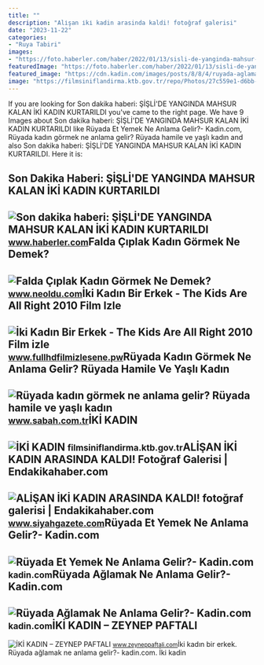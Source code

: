 ```yaml
---
title: ""
description: "Ali̇şan i̇ki̇ kadin arasinda kaldi! fotoğraf galerisi"
date: "2023-11-22"
categories:
- "Ruya Tabiri"
images:
- "https://foto.haberler.com/haber/2022/01/13/sisli-de-yanginda-mahsur-kalan-iki-kadin-14663125_amp.jpg"
featuredImage: "https://foto.haberler.com/haber/2022/01/13/sisli-de-yanginda-mahsur-kalan-iki-kadin-14663125_amp.jpg"
featured_image: "https://cdn.kadin.com/images/posts/8/8/4/ruyada-aglamak-ne-anlama-gelir-1517307381.png"
image: "https://filmsiniflandirma.ktb.gov.tr/repo/Photos/27c559e1-d6bb-4531-8737-79b29814efe3.jpg"
---
```


If you are looking for Son dakika haberi: ŞİŞLİ'DE YANGINDA MAHSUR KALAN İKİ KADIN KURTARILDI you've came to the right page. We have 9 Images about Son dakika haberi: ŞİŞLİ'DE YANGINDA MAHSUR KALAN İKİ KADIN KURTARILDI like Rüyada Et Yemek Ne Anlama Gelir?- Kadin.com, Rüyada kadın görmek ne anlama gelir? Rüyada hamile ve yaşlı kadın and also Son dakika haberi: ŞİŞLİ'DE YANGINDA MAHSUR KALAN İKİ KADIN KURTARILDI. Here it is:

Son Dakika Haberi: ŞİŞLİ'DE YANGINDA MAHSUR KALAN İKİ KADIN KURTARILDI
----------------------------------------------------------------------

 ![Son dakika haberi: ŞİŞLİ'DE YANGINDA MAHSUR KALAN İKİ KADIN KURTARILDI](https://foto.haberler.com/haber/2022/01/13/sisli-de-yanginda-mahsur-kalan-iki-kadin-14663125_amp.jpg) <small>www.haberler.com</small>Falda Çıplak Kadın Görmek Ne Demek?
-----------------------------------

 ![Falda Çıplak Kadın Görmek Ne Demek?](https://www.neoldu.com/d/other/falda-ciplak-kadin-gormek-001.webp) <small>www.neoldu.com</small>İki Kadın Bir Erkek - The Kids Are All Right 2010 Film Izle
-----------------------------------------------------------

 ![İki Kadın Bir Erkek - The Kids Are All Right 2010 Film izle](https://resim.fullhdfilmizlesene.pw/mdsresim_orj/iki-kadin-bir-erkek-the-kids-are-all-right-turkce-altyazi107.jpg) <small>www.fullhdfilmizlesene.pw</small>Rüyada Kadın Görmek Ne Anlama Gelir? Rüyada Hamile Ve Yaşlı Kadın
-----------------------------------------------------------------

 ![Rüyada kadın görmek ne anlama gelir? Rüyada hamile ve yaşlı kadın](https://iasbh.tmgrup.com.tr/aaf899/650/344/0/88/724/468?u=https://isbh.tmgrup.com.tr/sbh/2021/09/03/ruyada-kadin-gormek-ne-anlama-gelir-ruyada-yasli-kadin-gormek-ne-demek-1630676520725.jpg) <small>www.sabah.com.tr</small>İKİ KADIN
---------

 ![İKİ KADIN](https://filmsiniflandirma.ktb.gov.tr/repo/Photos/27c559e1-d6bb-4531-8737-79b29814efe3.jpg) <small>filmsiniflandirma.ktb.gov.tr</small>ALİŞAN İKİ KADIN ARASINDA KALDI! Fotoğraf Galerisi | Endakikahaber.com
----------------------------------------------------------------------

 ![ALİŞAN İKİ KADIN ARASINDA KALDI! fotoğraf galerisi | Endakikahaber.com](http://www.siyahgazete.com/images/galleries/4205/13841/640x359.png) <small>www.siyahgazete.com</small>Rüyada Et Yemek Ne Anlama Gelir?- Kadin.com
-------------------------------------------

 ![Rüyada Et Yemek Ne Anlama Gelir?- Kadin.com](https://cdn.kadin.com/images/posts/8/8/4/ruyada-et-yemek-ne-anlama-gelir-1566409593.jpg) <small>kadin.com</small>Rüyada Ağlamak Ne Anlama Gelir?- Kadin.com
------------------------------------------

 ![Rüyada Ağlamak Ne Anlama Gelir?- Kadin.com](https://cdn.kadin.com/images/posts/8/8/4/ruyada-aglamak-ne-anlama-gelir-1517307381.png) <small>kadin.com</small>İKİ KADIN – ZEYNEP PAFTALI
--------------------------

 ![İKİ KADIN – ZEYNEP PAFTALI](http://www.zeyneppaftali.com/wp-content/uploads/2018/07/cekingen_karsilasmalar_5_resize-1-1024x680.jpg) <small>www.zeyneppaftali.com</small>İki kadın bir erkek. Rüyada ağlamak ne anlama gelir?- kadin.com. İki̇ kadin
